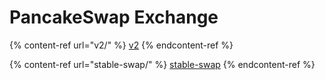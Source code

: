 # PancakeSwap Exchange

{% content-ref url="v2/" %}
[v2](v2/)
{% endcontent-ref %}

{% content-ref url="stable-swap/" %}
[stable-swap](stable-swap/)
{% endcontent-ref %}
